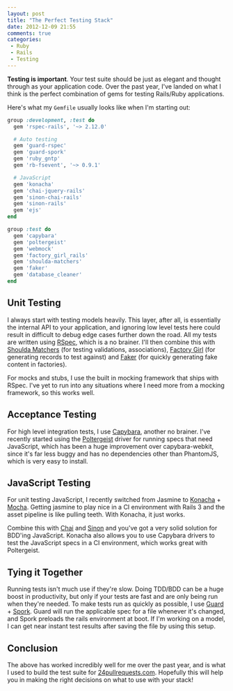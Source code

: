 ```yaml
---
layout: post
title: "The Perfect Testing Stack"
date: 2012-12-09 21:55
comments: true
categories:
 - Ruby
 - Rails
 - Testing
---
```


**Testing is important**. Your test suite should be just as elegant and thought through as your application code. Over the past year, I've landed on what I think is the perfect combination of gems for testing Rails/Ruby applications.

Here's what my `Gemfile` usually looks like when I'm starting out:

```ruby
group :development, :test do
  gem 'rspec-rails', '~> 2.12.0'

  # Auto testing
  gem 'guard-rspec'
  gem 'guard-spork'
  gem 'ruby_gntp'
  gem 'rb-fsevent', '~> 0.9.1'

  # JavaScript
  gem 'konacha'
  gem 'chai-jquery-rails'
  gem 'sinon-chai-rails'
  gem 'sinon-rails'
  gem 'ejs'
end

group :test do
  gem 'capybara'
  gem 'poltergeist'
  gem 'webmock'
  gem 'factory_girl_rails'
  gem 'shoulda-matchers'
  gem 'faker'
  gem 'database_cleaner'
end
```

## Unit Testing

I always start with testing models heavily. This layer, after all, is essentially the internal API to your application, and ignoring low level tests here could result in difficult to debug edge cases further down the road. All my tests are written using [RSpec](https://github.com/rspec/rspec), which is a no brainer. I'll then combine this with [Shoulda Matchers](https://github.com/thoughtbot/shoulda-matchers) (for testing validations, associations), [Factory Girl](https://github.com/thoughtbot/factory_girl) (for generating records to test against) and [Faker](http://faker.rubyforge.org/) (for quickly generating fake content in factories).

For mocks and stubs, I use the built in mocking framework that ships with RSpec. I've yet to run into any situations where I need more from a mocking framework, so this works well.

## Acceptance Testing

For high level integration tests, I use [Capybara](https://github.com/jnicklas/capybara), another no brainer. I've recently started using the [Poltergeist](https://github.com/jonleighton/poltergeist) driver for running specs that need JavaScript, which has been a huge improvement over capybara-webkit, since it's far less buggy and has no dependencies other than PhantomJS, which is very easy to install.

## JavaScript Testing

For unit testing JavaScript, I recently switched from Jasmine to [Konacha](https://github.com/jfirebaugh/konacha) + [Mocha](http://visionmedia.github.com/mocha/). Getting jasmine to play nice in a CI environment with Rails 3 and the asset pipeline is like pulling teeth. With Konacha, it just works.

Combine this with [Chai](http://chaijs.com/) and [Sinon](http://sinonjs.org/) and you've got a very solid solution for BDD'ing JavaScript. Konacha also allows you to use Capybara drivers to test the JavaScript specs in a CI environment, which works great with Poltergeist.

## Tying it Together

Running tests isn't much use if they're slow. Doing TDD/BDD can be a huge boost in productivity, but only if your tests are fast and are only being run when they're needed. To make tests run as quickly as possible, I use [Guard](https://github.com/guard/guard) + [Spork](https://github.com/sporkrb/spork). Guard will run the applicable spec for a file whenever it's changed, and Spork preloads the rails environment at boot. If I'm working on a model, I can get near instant test results after saving the file by using this setup.

## Conclusion

The above has worked incredibly well for me over the past year, and is what I used to build the test suite for [24pullrequests.com](https://github.com/andrew/24pullrequests). Hopefully this will help you in making the right decisions on what to use with your stack!
